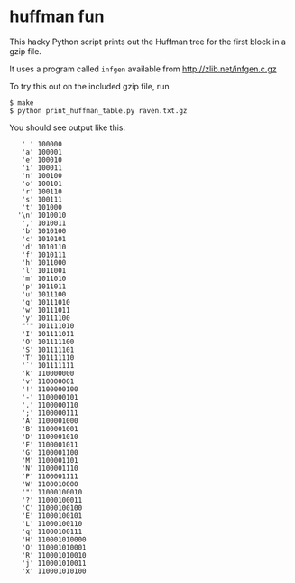# huffman fun

This hacky Python script prints out the Huffman tree for the first block
in a gzip file.

It uses a program called `infgen` available from http://zlib.net/infgen.c.gz

To try this out on the included gzip file, run

```
$ make
$ python print_huffman_table.py raven.txt.gz
```

You should see output like this:


```
   ' ' 100000
   'a' 100001
   'e' 100010
   'i' 100011
   'n' 100100
   'o' 100101
   'r' 100110
   's' 100111
   't' 101000
  '\n' 1010010
   ',' 1010011
   'b' 1010100
   'c' 1010101
   'd' 1010110
   'f' 1010111
   'h' 1011000
   'l' 1011001
   'm' 1011010
   'p' 1011011
   'u' 1011100
   'g' 10111010
   'w' 10111011
   'y' 10111100
   "'" 101111010
   'I' 101111011
   'O' 101111100
   'S' 101111101
   'T' 101111110
   '`' 101111111
   'k' 110000000
   'v' 110000001
   '!' 1100000100
   '-' 1100000101
   '.' 1100000110
   ';' 1100000111
   'A' 1100001000
   'B' 1100001001
   'D' 1100001010
   'F' 1100001011
   'G' 1100001100
   'M' 1100001101
   'N' 1100001110
   'P' 1100001111
   'W' 1100010000
   '"' 11000100010
   '?' 11000100011
   'C' 11000100100
   'E' 11000100101
   'L' 11000100110
   'q' 11000100111
   'H' 110001010000
   'Q' 110001010001
   'R' 110001010010
   'j' 110001010011
   'x' 110001010100
```
